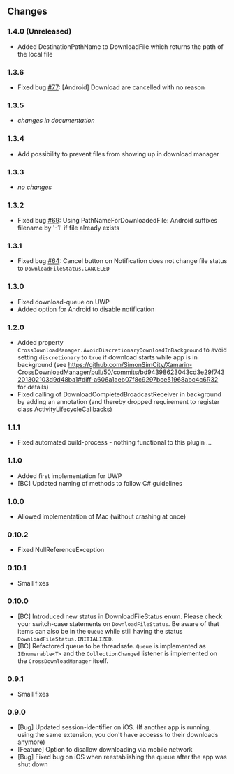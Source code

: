 ## Changes

### 1.4.0 (Unreleased)

  * Added DestinationPathName to DownloadFile which returns the path of the local file

### 1.3.6

  * Fixed bug [#77](https://github.com/SimonSimCity/Xamarin-CrossDownloadManager/issues/77): [Android] Download are cancelled with no reason

### 1.3.5

  * *changes in documentation*

### 1.3.4

  * Add possibility to prevent files from showing up in download manager

### 1.3.3

  * *no changes*

### 1.3.2

  * Fixed bug [#69](https://github.com/SimonSimCity/Xamarin-CrossDownloadManager/issues/69): Using PathNameForDownloadedFile: Android suffixes filename by '-1' if file already exists

### 1.3.1

  * Fixed bug [#64](https://github.com/SimonSimCity/Xamarin-CrossDownloadManager/issues/64): Cancel button on Notification does not change file status to `DownloadFileStatus.CANCELED`

### 1.3.0

  * Fixed download-queue on UWP
  * Added option for Android to disable notification

### 1.2.0

  * Added property `CrossDownloadManager.AvoidDiscretionaryDownloadInBackground` to avoid setting `discretionary` to `true` if download starts while app is in background (see https://github.com/SimonSimCity/Xamarin-CrossDownloadManager/pull/50/commits/bd94398623043cd3e29f743201302103d9d48ba1#diff-a606a1aeb07f8c9297bce51968abc4c6R32 for details)
  * Fixed calling of DownloadCompletedBroadcastReceiver in background by adding an annotation (and thereby dropped requirement to register class ActivityLifecycleCallbacks)

### 1.1.1

  * Fixed automated build-process - nothing functional to this plugin ...

### 1.1.0

  * Added first implementation for UWP
  * [BC] Updated naming of methods to follow C# guidelines

### 1.0.0

  * Allowed implementation of Mac (without crashing at once)

### 0.10.2

  * Fixed NullReferenceException

### 0.10.1

  * Small fixes

### 0.10.0

  * [BC] Introduced new status in DownloadFileStatus enum. Please check your switch-case statements on `DownloadFileStatus`. Be aware of that items can also be in the `Queue` while still having the status `DownloadFileStatus.INITIALIZED`.
  * [BC] Refactored queue to be threadsafe. `Queue` is implemented as `IEnumerable<T>` and the `CollectionChanged` listener is implemented on the `CrossDownloadManager` itself.

### 0.9.1

  * Small fixes

### 0.9.0

  * [Bug] Updated session-identifier on iOS. (If another app is running, using the same extension, you don't have accesss to their downloads anymore)
  * [Feature] Option to disallow downloading via mobile network
  * [Bug] Fixed bug on iOS when reestablishing the queue after the app was shut down
